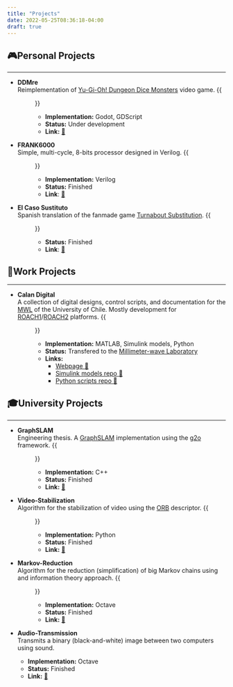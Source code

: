 ```yaml
---
title: "Projects"
date: 2022-05-25T08:36:18-04:00
draft: true
---
```

## 🎮Personal Projects
----------------------
- **DDMre**  
Reimplementation of [Yu-Gi-Oh! Dungeon Dice Monsters](https://yugioh.fandom.com/wiki/Yu-Gi-Oh!_Dungeon_Dice_Monsters_(video_game)) video game.
{{<figure src="https://github.com/francocurotto/francocurotto.github.io/blob/main/static/images/project-DDMre.png" height="200">}}
    - **Implementation:** Godot, GDScript
    - **Status:** Under development
    - **Link:** [🔗](https://github.com/francocurotto/DDMre)

- **FRANK6000**  
Simple, multi-cycle, 8-bits processor designed in Verilog.
{{<figure src="https://filedn.com/lL3cXiC9aFiLWzMxTSeebW0/My-Website/images/project-FRANK6000.png" height="200">}}
    - **Implementation:** Verilog
    - **Status:** Finished
    - **Link**: [🔗](https://github.com/francocurotto/FRANK6000)

- **El Caso Sustituto**  
Spanish translation of the fanmade game [Turnabout Substitution](http://turnaboutsub.weebly.com/).
{{<figure src="https://filedn.com/lL3cXiC9aFiLWzMxTSeebW0/My-Website/images/20220715-caso-sustituto-2.png" height="200">}}
    - **Status:** Finished
    - **Link**: [🔗](../es/blog/el-caso-sustituto)

## 💼Work Projects
------------------
- **Calan Digital**  
A collection of digital designs, control scripts, and documentation for the [MWL](http://www.das.uchile.cl/lab_mwl/) of the University of Chile. Mostly development for [ROACH1](https://github.com/casper-astro/casper-hardware/blob/master/FPGA_Hosts/ROACH/README.md)/[ROACH2](https://github.com/casper-astro/casper-hardware/blob/master/FPGA_Hosts/ROACH2/README.md) platforms.
{{<figure src="https://filedn.com/lL3cXiC9aFiLWzMxTSeebW0/My-Website/images/project-Calan_Digital.png" height="200">}}
    - **Implementation:** MATLAB, Simulink models, Python
    - **Status:** Transfered to the [Millimeter-wave Laboratory](http://www.das.uchile.cl/lab_mwl/)
    - **Links:**
        - [Webpage 🔗](https://sites.google.com/site/calandigital/)
        - [Simulink models repo 🔗](https://github.com/FrancoCalan/simulink_models)
        - [Python scripts repo 🔗](https://github.com/FrancoCalan/calandigital)

## 🎓University Projects
------------------------
- **GraphSLAM**  
Engineering thesis. A [GraphSLAM](https://en.wikipedia.org/wiki/Simultaneous_localization_and_mapping#GraphSLAM) implementation using the [g2o](https://github.com/RainerKuemmerle/g2o) framework. 
{{<figure src="https://filedn.com/lL3cXiC9aFiLWzMxTSeebW0/My-Website/images/project-GraphSLAM.png" height="200">}}
    - **Implementation:** C++
    - **Status:** Finished
    - **Link:** [🔗](https://github.com/francocurotto/GraphSLAM)

- **Video-Stabilization**  
Algorithm for the stabilization of video using the [ORB](https://en.wikipedia.org/wiki/Oriented_FAST_and_rotated_BRIEF) descriptor. 
{{<figure src="https://filedn.com/lL3cXiC9aFiLWzMxTSeebW0/My-Website/images/project-Video_Stabilization.jpg" height="200">}}
    - **Implementation:** Python
    - **Status:** Finished
    - **Link:** [🔗](https://github.com/francocurotto/Video-Stabilization)

- **Markov-Reduction**  
Algorithm for the reduction (simplification) of big Markov chains using and information theory approach.
{{<figure src="https://filedn.com/lL3cXiC9aFiLWzMxTSeebW0/My-Website/images/project-Markov_Reduction.png" height="200">}}
    - **Implementation:** Octave
    - **Status:** Finished
    - **Link:** [🔗](https://github.com/francocurotto/Markov-Reduction)

- **Audio-Transmission**  
Transmits a binary (black-and-white) image between two computers using sound.
    - **Implementation:** Octave
    - **Status:** Finished
    - **Link:** [🔗](https://github.com/francocurotto/Audio-Transmission)
